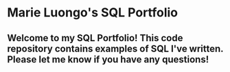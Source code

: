 # Marie Luongo's SQL Portfolio

## Welcome to my SQL Portfolio! This code repository contains examples of SQL I've written. Please let me know if you have any questions!
